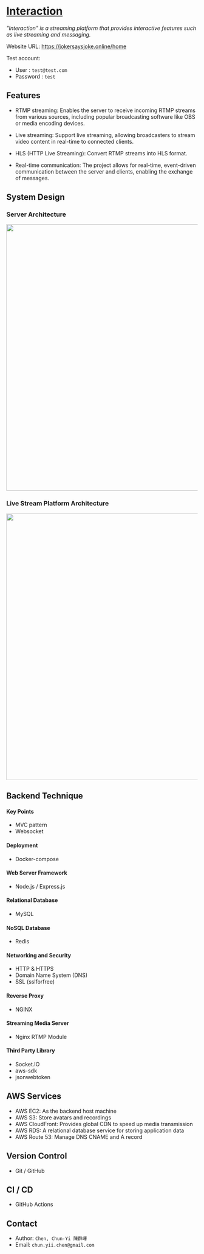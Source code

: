 # [Interaction](https://jokersaysjoke.online/home)
*"Interaction" is a streaming platform that provides interactive features such as live streaming and messaging.*

Website URL: <https://jokersaysjoke.online/home>

Test account:
- User : `test@test.com`
- Password : `test`

## Features
- RTMP streaming: Enables the server to receive incoming RTMP streams from various sources, including popular broadcasting software like OBS or media encoding devices.

- Live streaming: Support live streaming, allowing broadcasters to stream video content in real-time to connected clients.

- HLS (HTTP Live Streaming): Convert RTMP streams into HLS format.

- Real-time communication: The project allows for real-time, event-driven communication between the server and clients, enabling the exchange of messages.

## System Design
### Server Architecture
<img src='https://github.com/jokersaysjoke/interaction/assets/110945189/e337d031-0ff7-45a4-aaee-835e473dcba3' width='700px'>


### Live Stream Platform Architecture
<img src='https://github.com/jokersaysjoke/interaction/assets/110945189/488daf04-ae8b-40a6-b788-979da51c1d00' width='700px'>

## Backend Technique
#### Key Points
- MVC pattern
- Websocket

#### Deployment
- Docker-compose

#### Web Server Framework
- Node.js / Express.js

#### Relational Database
- MySQL

#### NoSQL Database
- Redis

#### Networking and Security
- HTTP & HTTPS
- Domain Name System (DNS)
- SSL (sslforfree)

#### Reverse Proxy
- NGINX

#### Streaming Media Server
- Nginx RTMP Module

#### Third Party Library
- Socket.IO
- aws-sdk
- jsonwebtoken

## AWS Services
- AWS EC2: As the backend host machine
- AWS S3: Store avatars and recordings
- AWS CloudFront: Provides global CDN to speed up media transmission
- AWS RDS: A relational database service for storing application data
- AWS Route 53: Manage DNS CNAME and A record

## Version Control
- Git / GitHub

## CI / CD
- GitHub Actions

## Contact
- Author: `Chen, Chun-Yi 陳群嶧`
- Email: `chun.yii.chen@gmail.com`
